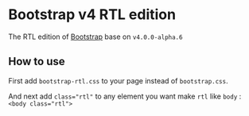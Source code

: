 # Bootstrap v4 RTL edition

The RTL edition of [Bootstrap](http://getbootstrap.com) base on `v4.0.0-alpha.6`

## How to use

First add `bootstrap-rtl.css` to your page instead of `bootstrap.css`.

And next add `class="rtl"` to any element you want make `rtl` like `body` : `<body class="rtl">`

